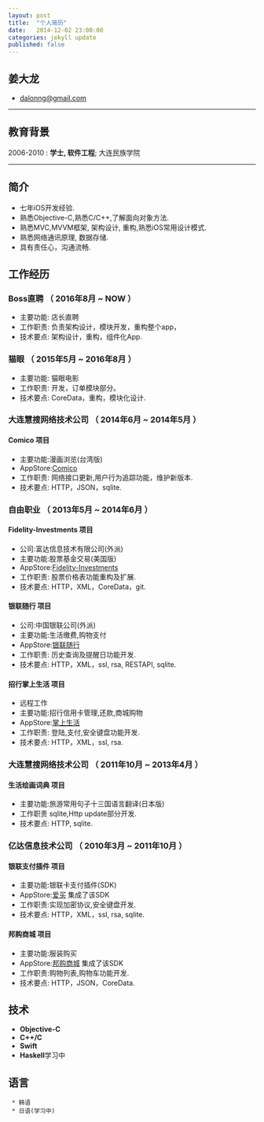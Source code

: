 ```yaml
---
layout: post
title:  "个人简历"
date:   2014-12-02 23:00:00
categories: jekyll update
published: false
---
```

姜大龙
--------------------


- dalonng@gmail.com

---

教育背景
---------

2006-2010 
:   **学士, 软件工程**; 大连民族学院

---

## 简介
- 七年iOS开发经验.
- 熟悉Objective-C,熟悉C/C++,了解面向对象方法.
- 熟悉MVC,MVVM框架, 架构设计, 重构,熟悉iOS常用设计模式.
- 熟悉网络通讯原理, 数据存储.
- 具有责任心，沟通流畅.

## 工作经历

### Boss直聘 （ 2016年8月 ~ NOW ）
- 主要功能: 店长直聘
- 工作职责: 负责架构设计，模块开发，重构整个app，
- 技术要点: 架构设计，重构，组件化App.

### 猫眼 （ 2015年5月 ~ 2016年8月 ）
- 主要功能: 猫眼电影
- 工作职责: 开发，订单模块部分。
- 技术要点: CoreData，重构，模块化设计.

### 大连慧搜网络技术公司 （ 2014年6月 ~ 2014年5月 ）

#### Comico 项目
- 主要功能:漫画浏览(台湾版)
- AppStore:[Comico](https://itunes.apple.com/cn/app/mian-fei-man-hua-comico-mei/id892368006?l=en&mt=8) 
- 工作职责: 网络接口更新,用户行为追踪功能，维护新版本.
- 技术要点: HTTP，JSON，sqlite.

### 自由职业 （ 2013年5月 ~ 2014年6月 ）

#### Fidelity-Investments 项目
- 公司:富达信息技术有限公司(外派)
- 主要功能:股票基金交易(美国版)
- AppStore:[Fidelity-Investments](https://itunes.apple.com/us/app/fidelity-investments/id348177453?mt=8) 
- 工作职责: 股票价格表功能重构及扩展.
- 技术要点: HTTP，XML，CoreData，git.

#### 银联随行 项目
- 公司:中国银联公司(外派)
- 主要功能:生活缴费,购物支付
- AppStore:[银联随行](https://itunes.apple.com/cn/app/yin-lian-sui-xing/id433602054?l=en&mt=8) 
- 工作职责: 历史查询及提醒日功能开发.
- 技术要点: HTTP，XML，ssl, rsa, RESTAPI, sqlite.

#### 招行掌上生活 项目
- 远程工作
- 主要功能:招行信用卡管理,还款,商城购物
- AppStore:[掌上生活](https://itunes.apple.com/cn/app/zhao-shang-yin-xing-xin-yong/id398453262?l=en&mt=8) 
- 工作职责: 登陆,支付,安全键盘功能开发.
- 技术要点: HTTP，XML，ssl, rsa.


### 大连慧搜网络技术公司 （ 2011年10月 ~ 2013年4月 ）

#### 生活绘画词典 项目
- 主要功能:旅游常用句子十三国语言翻译(日本版) 
- 工作职责 sqlite,Http update部分开发.
- 技术要点: HTTP, sqlite.

### 亿达信息技术公司 （ 2010年3月 ~ 2011年10月 ）

#### 银联支付插件 项目
- 主要功能:银联卡支付插件(SDK) 
- AppStore:[爱买](https://itunes.apple.com/cn/app/ai-mai-tuan-gou-dao-hang-tao/id501950973?l=en&mt=8) 集成了该SDK
- 工作职责:实现加密协议,安全键盘开发.
- 技术要点: HTTP，XML，ssl, rsa, sqlite.

#### 邦购商城 项目
- 主要功能:服装购买
- AppStore:[邦购商城](https://itunes.apple.com/cn/app/bang-gou-shang-cheng-mei-te/id427543233?l=en&mt=8) 集成了该SDK
- 工作职责:购物列表,购物车功能开发.
- 技术要点: HTTP，JSON，CoreData.

技术
--------------------

*  **Objective-C**
*  **C++/C**
*  **Swift**
*  **Haskell**学习中

语言
--------------------

     * 韩语 
     * 日语(学习中)


